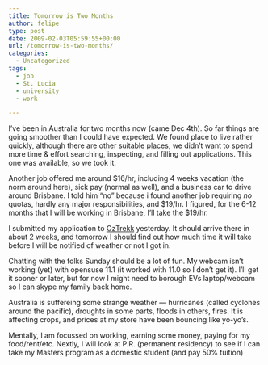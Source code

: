 ```yaml
---
title: Tomorrow is Two Months
author: felipe
type: post
date: 2009-02-03T05:59:55+00:00
url: /tomorrow-is-two-months/
categories:
  - Uncategorized
tags:
  - job
  - St. Lucia
  - university
  - work

---
```

I&#8217;ve been in Australia for two months now (came Dec 4th). So far things are going smoother than I could have expected. We found place to live rather quickly, although there are other suitable places, we didn&#8217;t want to spend more time &#038; effort searching, inspecting, and filling out applications. This one was available, so we took it.

Another job offered me around $16/hr, including 4 weeks vacation (the norm around here), sick pay (normal as well), and a business car to drive around Brisbane. I told him &#8220;no&#8221; because i found another job requiring _no_ quotas, hardly any major responsibilities, and $19/hr. I figured, for the 6-12 months that I will be working in Brisbane, I&#8217;ll take the $19/hr.

I submitted my application to [OzTrekk][1] yesterday. It should arrive there in about 2 weeks, and tomorrow I should find out how much time it will take before I will be notified of weather or not I got in.

Chatting with the folks Sunday should be a lot of fun. My webcam isn&#8217;t working (yet) with opensuse 11.1 (it worked with 11.0 so I don&#8217;t get it). I&#8217;ll get it sooner or later, but for now I might need to borough EVs laptop/webcam so I can skype my family back home.

Australia is suffereing some strange weather &#8212; hurricanes (called cyclones around the pacific), droughts in some parts, floods in others, fires. It is affecting crops, and prices at my store have been bouncing like yo-yo&#8217;s.

Mentally, I am focussed on working, earning some money, paying for my food/rent/etc. Nextly, I will look at P.R. (permanent residency) to see if I can take my Masters program as a domestic student (and pay 50% tuition)

 [1]: http://oztrekk.com
